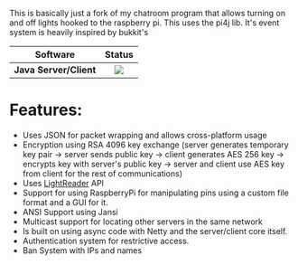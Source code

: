 This is basically just a fork of my chatroom program that allows turning on and off lights hooked to the raspberry pi. This uses the pi4j lib. It's event system is heavily inspired by bukkit's

| **Software** | **Status** |
|:---:|:---:|
| **Java Server/Client**        | ![](https://github.com/Fernthedev/light-chat/workflows/Java%20CI/badge.svg)|

# Features:
- Uses JSON for packet wrapping and allows cross-platform usage 
- Encryption using RSA 4096 key exchange (server generates temporary key pair -> server sends public key -> client generates AES 256 key -> encrypts key with server's public key -> server and client use AES key from client for the rest of communications) 
- Uses [LightReader](https://github.com/Fernthedev/LightReader) API
- Support for using RaspberryPi for manipulating pins using a custom file format and a GUI for it.
- ANSI Support using Jansi
- Multicast support for locating other servers in the same network
- Is built on using async code with Netty and the server/client core itself.
- Authentication system for restrictive access.
- Ban System with IPs and names
